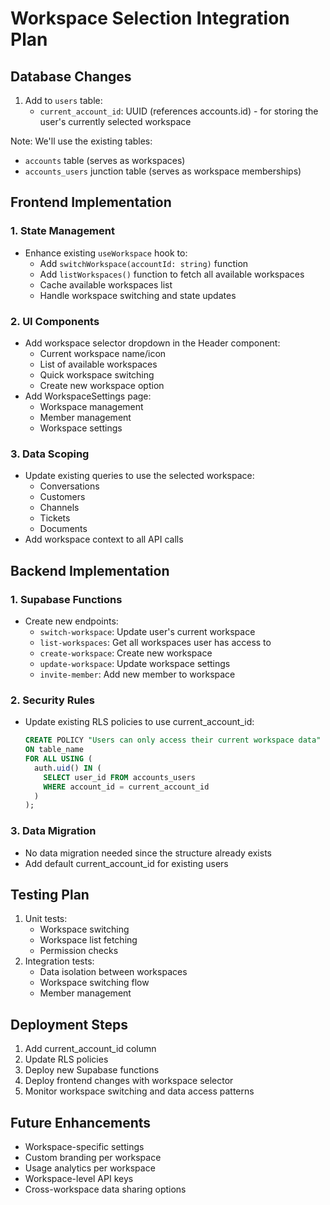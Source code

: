 # Workspace Selection Integration Plan

## Database Changes
1. Add to `users` table:
   - `current_account_id`: UUID (references accounts.id) - for storing the user's currently selected workspace

Note: We'll use the existing tables:
- `accounts` table (serves as workspaces)
- `accounts_users` junction table (serves as workspace memberships)

## Frontend Implementation

### 1. State Management
- Enhance existing `useWorkspace` hook to:
  - Add `switchWorkspace(accountId: string)` function
  - Add `listWorkspaces()` function to fetch all available workspaces
  - Cache available workspaces list
  - Handle workspace switching and state updates

### 2. UI Components
- Add workspace selector dropdown in the Header component:
  - Current workspace name/icon
  - List of available workspaces
  - Quick workspace switching
  - Create new workspace option
- Add WorkspaceSettings page:
  - Workspace management
  - Member management
  - Workspace settings

### 3. Data Scoping
- Update existing queries to use the selected workspace:
  - Conversations
  - Customers
  - Channels
  - Tickets
  - Documents
- Add workspace context to all API calls

## Backend Implementation

### 1. Supabase Functions
- Create new endpoints:
  - `switch-workspace`: Update user's current workspace
  - `list-workspaces`: Get all workspaces user has access to
  - `create-workspace`: Create new workspace
  - `update-workspace`: Update workspace settings
  - `invite-member`: Add new member to workspace

### 2. Security Rules
- Update existing RLS policies to use current_account_id:
  ```sql
  CREATE POLICY "Users can only access their current workspace data"
  ON table_name
  FOR ALL USING (
    auth.uid() IN (
      SELECT user_id FROM accounts_users 
      WHERE account_id = current_account_id
    )
  );
  ```

### 3. Data Migration
- No data migration needed since the structure already exists
- Add default current_account_id for existing users

## Testing Plan
1. Unit tests:
   - Workspace switching
   - Workspace list fetching
   - Permission checks
2. Integration tests:
   - Data isolation between workspaces
   - Workspace switching flow
   - Member management

## Deployment Steps
1. Add current_account_id column
2. Update RLS policies
3. Deploy new Supabase functions
4. Deploy frontend changes with workspace selector
5. Monitor workspace switching and data access patterns

## Future Enhancements
- Workspace-specific settings
- Custom branding per workspace
- Usage analytics per workspace
- Workspace-level API keys
- Cross-workspace data sharing options
